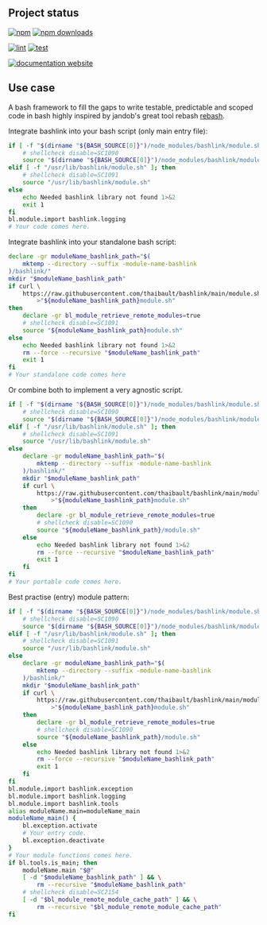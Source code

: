 <!-- #!/usr/bin/env markdown
-*- coding: utf-8 -*-
region header
Copyright Torben Sickert (info["~at~"]torben.website) 16.12.2012

License
-------

This library written by Torben Sickert stand under a creative commons naming
3.0 unported license. See https://creativecommons.org/licenses/by/3.0/deed.de
endregion -->

Project status
--------------

[![npm](https://img.shields.io/npm/v/bashlink?color=%23d55e5d&label=npm%20package%20version&logoColor=%23d55e5d&style=for-the-badge)](https://www.npmjs.com/package/bashlink)
[![npm downloads](https://img.shields.io/npm/dy/bashlink.svg?style=for-the-badge)](https://www.npmjs.com/package/bashlink)

[![lint](https://img.shields.io/github/actions/workflow/status/thaibault/bashlink/lint.yaml?label=lint&style=for-the-badge)](https://github.com/thaibault/bashlink/actions/workflows/lint.yaml)
[![test](https://img.shields.io/github/actions/workflow/status/thaibault/bashlink/test-coverage-report.yaml?label=test&style=for-the-badge)](https://github.com/thaibault/bashlink/actions/workflows/test-coverage-report.yaml)

[![documentation website](https://img.shields.io/website-up-down-green-red/https/torben.website/bashlink.svg?label=documentation-website&style=for-the-badge)](https://torben.website/bashlink)

Use case
--------

A bash framework to fill the gaps to write testable, predictable and scoped
code in bash highly inspired by jandob's great tool rebash
[rebash](https://github.com/jandob/rebash).

Integrate bashlink into your bash script (only main entry file):

```bash
if [ -f "$(dirname "${BASH_SOURCE[0]}")/node_modules/bashlink/module.sh" ]; then
    # shellcheck disable=SC1090
    source "$(dirname "${BASH_SOURCE[0]}")/node_modules/bashlink/module.sh"
elif [ -f "/usr/lib/bashlink/module.sh" ]; then
    # shellcheck disable=SC1091
    source "/usr/lib/bashlink/module.sh"
else
    echo Needed bashlink library not found 1>&2
    exit 1
fi
bl.module.import bashlink.logging
# Your code comes here.
```

Integrate bashlink into your standalone bash script:

```bash
declare -gr moduleName_bashlink_path="$(
    mktemp --directory --suffix -module-name-bashlink
)/bashlink/"
mkdir "$moduleName_bashlink_path"
if curl \
    https://raw.githubusercontent.com/thaibault/bashlink/main/module.sh \
        >"${moduleName_bashlink_path}module.sh"
then
    declare -gr bl_module_retrieve_remote_modules=true
    # shellcheck disable=SC1091
    source "${moduleName_bashlink_path}module.sh"
else
    echo Needed bashlink library not found 1>&2
    rm --force --recursive "$moduleName_bashlink_path"
    exit 1
fi
# Your standalone code comes here
```

Or combine both to implement a very agnostic script.

```bash
if [ -f "$(dirname "${BASH_SOURCE[0]}")/node_modules/bashlink/module.sh" ]; then
    # shellcheck disable=SC1090
    source "$(dirname "${BASH_SOURCE[0]}")/node_modules/bashlink/module.sh"
elif [ -f "/usr/lib/bashlink/module.sh" ]; then
    # shellcheck disable=SC1091
    source "/usr/lib/bashlink/module.sh"
else
    declare -gr moduleName_bashlink_path="$(
        mktemp --directory --suffix -module-name-bashlink
    )/bashlink/"
    mkdir "$moduleName_bashlink_path"
    if curl \
        https://raw.githubusercontent.com/thaibault/bashlink/main/module.sh \
            >"${moduleName_bashlink_path}module.sh"
    then
        declare -gr bl_module_retrieve_remote_modules=true
        # shellcheck disable=SC1090
        source "${moduleName_bashlink_path}/module.sh"
    else
        echo Needed bashlink library not found 1>&2
        rm --force --recursive "$moduleName_bashlink_path"
        exit 1
    fi
fi
# Your portable code comes here.
```

Best practise (entry) module pattern:

```bash
if [ -f "$(dirname "${BASH_SOURCE[0]}")/node_modules/bashlink/module.sh" ]; then
    # shellcheck disable=SC1090
    source "$(dirname "${BASH_SOURCE[0]}")/node_modules/bashlink/module.sh"
elif [ -f "/usr/lib/bashlink/module.sh" ]; then
    # shellcheck disable=SC1091
    source "/usr/lib/bashlink/module.sh"
else
    declare -gr moduleName_bashlink_path="$(
        mktemp --directory --suffix -module-name-bashlink
    )/bashlink/"
    mkdir "$moduleName_bashlink_path"
    if curl \
        https://raw.githubusercontent.com/thaibault/bashlink/main/module.sh \
            >"${moduleName_bashlink_path}module.sh"
    then
        declare -gr bl_module_retrieve_remote_modules=true
        # shellcheck disable=SC1090
        source "${moduleName_bashlink_path}/module.sh"
    else
        echo Needed bashlink library not found 1>&2
        rm --force --recursive "$moduleName_bashlink_path"
        exit 1
    fi
fi
bl.module.import bashlink.exception
bl.module.import bashlink.logging
bl.module.import bashlink.tools
alias moduleName.main=moduleName_main
moduleName_main() {
    bl.exception.activate
    # Your entry code.
    bl.exception.deactivate
}
# Your module functions comes here.
if bl.tools.is_main; then
    moduleName.main "$@"
    [ -d "$moduleName_bashlink_path" ] && \
        rm --recursive "$moduleName_bashlink_path"
    # shellcheck disable=SC2154
    [ -d "$bl_module_remote_module_cache_path" ] && \
        rm --recursive "$bl_module_remote_module_cache_path"
fi
```

<!-- region vim modline
vim: set tabstop=4 shiftwidth=4 expandtab:
vim: foldmethod=marker foldmarker=region,endregion:
endregion -->
